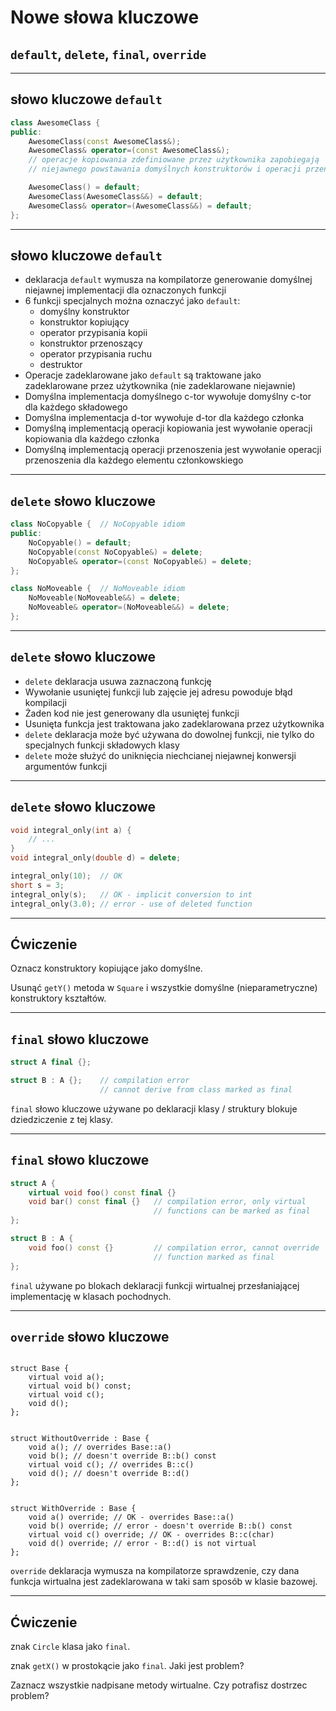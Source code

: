 <!-- .slide: data-background="#111111" -->
# Nowe słowa kluczowe

## `default`, `delete`, `final`, `override`

___

## słowo kluczowe `default`

```cpp
class AwesomeClass {
public:
    AwesomeClass(const AwesomeClass&);
    AwesomeClass& operator=(const AwesomeClass&);
    // operacje kopiowania zdefiniowane przez użytkownika zapobiegają
    // niejawnego powstawania domyślnych konstruktorów i operacji przenoszenia

    AwesomeClass() = default;
    AwesomeClass(AwesomeClass&&) = default;
    AwesomeClass& operator=(AwesomeClass&&) = default;
};
```

___

## słowo kluczowe `default`

* <!-- .element: class="fragment fade-in" --> deklaracja <code>default</code> wymusza na kompilatorze generowanie domyślnej niejawnej implementacji dla oznaczonych funkcji
* <!-- .element: class="fragment fade-in" --> 6 funkcji specjalnych można oznaczyć jako <code>default</code>:
  * domyślny konstruktor
  * konstruktor kopiujący
  * operator przypisania kopii
  * konstruktor przenoszący
  * operator przypisania ruchu
  * destruktor
* <!-- .element: class="fragment fade-in" --> Operacje zadeklarowane jako <code>default</code> są traktowane jako zadeklarowane przez użytkownika (nie zadeklarowane niejawnie)
* <!-- .element: class="fragment fade-in" --> Domyślna implementacja domyślnego c-tor wywołuje domyślny c-tor dla każdego składowego
* <!-- .element: class="fragment fade-in" --> Domyślna implementacja d-tor wywołuje d-tor dla każdego członka
* <!-- .element: class="fragment fade-in" --> Domyślną implementacją operacji kopiowania jest wywołanie operacji kopiowania dla każdego członka
* <!-- .element: class="fragment fade-in" --> Domyślną implementacją operacji przenoszenia jest wywołanie operacji przenoszenia dla każdego elementu członkowskiego

___

## `delete` słowo kluczowe

```cpp
class NoCopyable {  // NoCopyable idiom
public:
    NoCopyable() = default;
    NoCopyable(const NoCopyable&) = delete;
    NoCopyable& operator=(const NoCopyable&) = delete;
};

class NoMoveable {  // NoMoveable idiom
    NoMoveable(NoMoveable&&) = delete;
    NoMoveable& operator=(NoMoveable&&) = delete;
};
```

___

## `delete` słowo kluczowe

* <!-- .element: class="fragment fade-in" --> <code>delete</code> deklaracja usuwa zaznaczoną funkcję
* <!-- .element: class="fragment fade-in" --> Wywołanie usuniętej funkcji lub zajęcie jej adresu powoduje błąd kompilacji
* <!-- .element: class="fragment fade-in" --> Żaden kod nie jest generowany dla usuniętej funkcji
* <!-- .element: class="fragment fade-in" --> Usunięta funkcja jest traktowana jako zadeklarowana przez użytkownika
* <!-- .element: class="fragment fade-in" --> <code>delete</code> deklaracja może być używana do dowolnej funkcji, nie tylko do specjalnych funkcji składowych klasy
* <!-- .element: class="fragment fade-in" --> <code>delete</code> może służyć do uniknięcia niechcianej niejawnej konwersji argumentów funkcji

___

## `delete` słowo kluczowe

```cpp
void integral_only(int a) {
    // ...
}
void integral_only(double d) = delete;

integral_only(10);  // OK
short s = 3;
integral_only(s);   // OK - implicit conversion to int
integral_only(3.0); // error - use of deleted function
```

___

## Ćwiczenie

Oznacz konstruktory kopiujące jako domyślne.

Usunąć `getY()` metoda w `Square` i wszystkie domyślne (nieparametryczne) konstruktory kształtów.

___

## `final` słowo kluczowe

```cpp
struct A final {};

struct B : A {};    // compilation error
                    // cannot derive from class marked as final
```

`final` słowo kluczowe używane po deklaracji klasy / struktury blokuje dziedziczenie z tej klasy.
<!-- .element: class="fragment fade-in" -->

___

## `final` słowo kluczowe

```cpp
struct A {
    virtual void foo() const final {}
    void bar() const final {}   // compilation error, only virtual
                                // functions can be marked as final
};

struct B : A {
    void foo() const {}         // compilation error, cannot override
                                // function marked as final
};
```

`final` używane po blokach deklaracji funkcji wirtualnej przesłaniającej implementację w klasach pochodnych.
<!-- .element: class="fragment fade-in" -->

___

## `override` słowo kluczowe

<pre style = "position: bezwzględna; szerokość: 37%"><code class="cpp" data-trim data-line-numbers>
struct Base {
    virtual void a();
    virtual void b() const;
    virtual void c();
    void d();
};
</code></pre>

<pre class = "fragment" style = "position: bezwzględna; szerokość: 60%; po prawej: 0"><code class="cpp" data-trim data-line-numbers data-noescape>
struct WithoutOverride : Base {
    void a(); <span class="fragment">// overrides Base::a()</span>
    void b(); <span class="fragment">// doesn't override B::b() const</span>
    virtual void c(); <span class="fragment">// overrides B::c()</span>
    void d(); <span class="fragment">// doesn't override B::d()</span>
};
</code></pre>

<pre class = "fragment" style = "position: bezwzględna; width: 100%; top: 350px"><code class="cpp" data-trim data-line-numbers>
struct WithOverride : Base {
    void a() override; // OK - overrides Base::a()
    void b() override; // error - doesn't override B::b() const
    virtual void c() override; // OK - overrides B::c(char)
    void d() override; // error - B::d() is not virtual
};
</code></pre>

<p class = "fragment" style = "position: bezwzględna; width: 100%; top: 580px"><code>override</code> deklaracja wymusza na kompilatorze sprawdzenie, czy dana funkcja wirtualna jest zadeklarowana w taki sam sposób w klasie bazowej. </p>

___

## Ćwiczenie

znak `Circle` klasa jako `final`.

znak `getX()` w prostokącie jako `final`. Jaki jest problem?

Zaznacz wszystkie nadpisane metody wirtualne. Czy potrafisz dostrzec problem?
